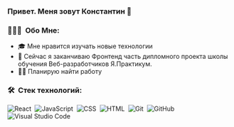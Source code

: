 ### Привет. Меня зовут Константин 👋
### 👨🏻‍💻 &nbsp;Обо Мне:
- 🎓 Мне нравится изучать новые технологии
- 🔭 Сейчас я заканчиваю Фронтенд часть дипломного проекта школы обучения Веб-разработчиков Я.Практикум.
- 🤝🏻 Планирую найти работу 

### 🛠 &nbsp;Стек технологий:

![React](https://img.shields.io/badge/-React-05122A?style=flat&logo=react)&nbsp;
![JavaScript](https://img.shields.io/badge/-JavaScript-05122A?style=flat&logo=javascript)&nbsp;
![CSS](https://img.shields.io/badge/-CSS-05122A?style=flat&logo=CSS3&logoColor=1572B6)&nbsp;
![HTML](https://img.shields.io/badge/-HTML-05122A?style=flat&logo=HTML5)&nbsp;
![Git](https://img.shields.io/badge/-Git-05122A?style=flat&logo=git)&nbsp;
![GitHub](https://img.shields.io/badge/-GitHub-05122A?style=flat&logo=github)&nbsp;
![Visual Studio Code](https://img.shields.io/badge/-Visual%20Studio%20Code-05122A?style=flat&logo=visual-studio-code&logoColor=007ACC)&nbsp;
